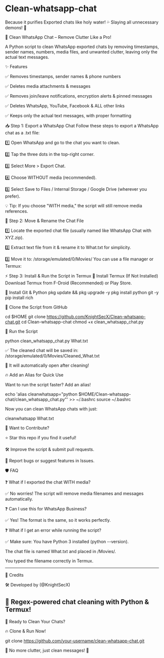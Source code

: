 # Clean-whatsapp-chat
Because it purifies Exported chats like holy water! 💦 Slaying all unnecessary demons! 👻

🚀 Clean WhatsApp Chat – Remove Clutter Like a Pro!

A Python script to clean WhatsApp exported chats by removing timestamps, sender names, numbers, media files, and unwanted clutter, leaving only the actual text messages.

✨ Features

✅ Removes timestamps, sender names & phone numbers

✅ Deletes media attachments & <Media omitted> messages

✅ Removes join/leave notifications, encryption alerts & pinned messages

✅ Deletes WhatsApp, YouTube, Facebook & ALL other links

✅ Keeps only the actual text messages, with proper formatting

📥 Step 1: Export a WhatsApp Chat
Follow these steps to export a WhatsApp chat as a .txt file:

1️⃣ Open WhatsApp and go to the chat you want to clean.

2️⃣ Tap the three dots in the top-right corner.

3️⃣ Select More > Export Chat.

4️⃣ Choose WITHOUT media (recommended).

5️⃣ Select Save to Files / Internal Storage / Google Drive (wherever you prefer).

💡 Tip: If you choose "WITH media," the script will still remove media references.

📂 Step 2: Move & Rename the Chat File

1️⃣ Locate the exported chat file (usually named like WhatsApp Chat with XYZ.zip).

2️⃣ Extract text file from it & rename it to What.txt for simplicity.

3️⃣ Move it to: /storage/emulated/0/Movies/
You can use a file manager or Termux:

⚡ Step 3: Install & Run the Script in Termux
📌 Install Termux (If Not Installed)
Download Termux from F-Droid (Recommended) or Play Store.

📌 Install Git & Python
pkg update && pkg upgrade -y
pkg install python git -y
pip install rich

📌 Clone the Script from GitHub

cd $HOME
git clone https://github.com/KnightSecX/Clean-whatsapp-chat.git
cd Clean-whatsapp-chat
chmod +x clean_whatsapp_chat.py

📌 Run the Script

python clean_whatsapp_chat.py What.txt


✅ The cleaned chat will be saved in:
/storage/emulated/0/Movies/Cleaned_What.txt

🎉 It will automatically open after cleaning!

🔥 Add an Alias for Quick Use

Want to run the script faster? Add an alias!

echo 'alias cleanwhatsapp="python $HOME/Clean-whatsapp-chat/clean_whatsapp_chat.py"' >> ~/.bashrc
source ~/.bashrc

Now you can clean WhatsApp chats with just:

cleanwhatsapp What.txt


📢 Want to Contribute?

⭐ Star this repo if you find it useful!

🛠 Improve the script & submit pull requests.

📢 Report bugs or suggest features in Issues.

🛡 FAQ

❓ What if I exported the chat WITH media?

✅ No worries! The script will remove media filenames and messages automatically.

❓ Can I use this for WhatsApp Business?

✅ Yes! The format is the same, so it works perfectly.

❓ What if I get an error while running the script?

✅ Make sure:
You have Python 3 installed (python --version).

The chat file is named What.txt and placed in /Movies/.

You typed the filename correctly in Termux.

---
📌 Credits

🛠 Developed by (@KnightSecX)

📜 Regex-powered chat cleaning with Python & Termux!
---

🚀 Ready to Clean Your Chats?

🔥 Clone & Run Now!

git clone https://github.com/your-username/clean-whatsapp-chat.git

🚀 No more clutter, just clean messages! 🎯
